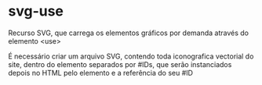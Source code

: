 # svg-use
Recurso SVG, que carrega os elementos gráficos por demanda através do elemento &lt;use>

É necessário criar um arquivo SVG, contendo toda iconografica vectorial do site, dentro do elemento <symbol> separados por #IDs, que serão instanciados depois no HTML pelo elemento <use> e a referência do seu #ID
